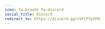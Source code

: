 ```yaml
---
icon: fa-brands fa-discord
social_title: Discord
redirect_to: https://discord.gg/cVFCPfptFM
---
```

